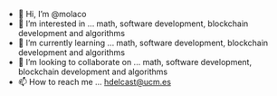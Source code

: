 - 👋 Hi, I’m @molaco
- 👀 I’m interested in ... math, software development, blockchain development and algorithms
- 🌱 I’m currently learning ... math, software development, blockchain development and algorithms
- 💞️ I’m looking to collaborate on ... math, software development, blockchain development and algorithms
- 📫 How to reach me ... hdelcast@ucm.es

<!---
molaco/molaco is a ✨ special ✨ repository because its `README.md` (this file) appears on your GitHub profile.
You can click the Preview link to take a look at your changes.
--->
